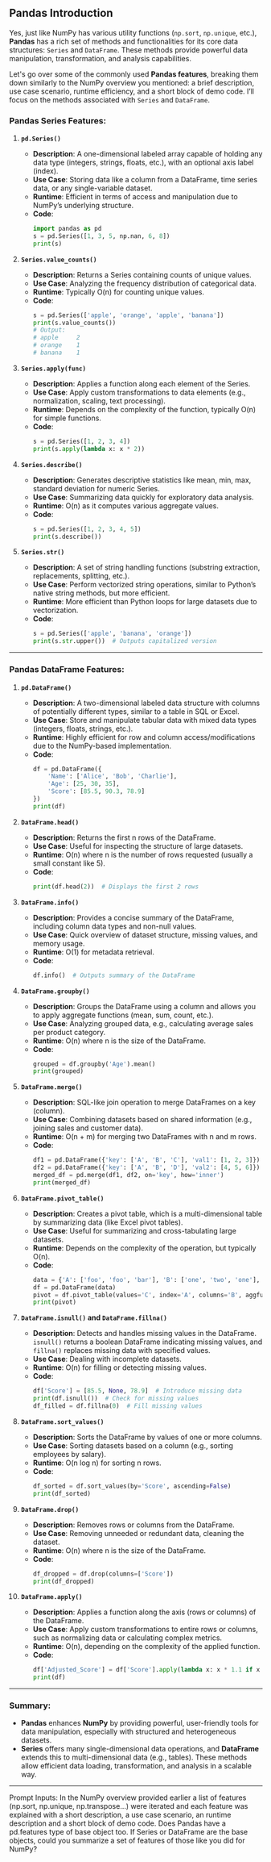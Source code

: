 
## Pandas Introduction

Yes, just like NumPy has various utility functions (`np.sort`, `np.unique`, etc.), **Pandas** has a rich set of methods and functionalities for its core data structures: `Series` and `DataFrame`. These methods provide powerful data manipulation, transformation, and analysis capabilities.

Let's go over some of the commonly used **Pandas features**, breaking them down similarly to the NumPy overview you mentioned: a brief description, use case scenario, runtime efficiency, and a short block of demo code. I’ll focus on the methods associated with `Series` and `DataFrame`.

### **Pandas Series Features:**

1. **`pd.Series()`**
   - **Description**: A one-dimensional labeled array capable of holding any data type (integers, strings, floats, etc.), with an optional axis label (index).
   - **Use Case**: Storing data like a column from a DataFrame, time series data, or any single-variable dataset.
   - **Runtime**: Efficient in terms of access and manipulation due to NumPy’s underlying structure.
   - **Code**:
     ```python
     import pandas as pd
     s = pd.Series([1, 3, 5, np.nan, 6, 8])
     print(s)
     ```

2. **`Series.value_counts()`**
   - **Description**: Returns a Series containing counts of unique values.
   - **Use Case**: Analyzing the frequency distribution of categorical data.
   - **Runtime**: Typically O(n) for counting unique values.
   - **Code**:
     ```python
     s = pd.Series(['apple', 'orange', 'apple', 'banana'])
     print(s.value_counts())
     # Output: 
     # apple     2
     # orange    1
     # banana    1
     ```

3. **`Series.apply(func)`**
   - **Description**: Applies a function along each element of the Series.
   - **Use Case**: Apply custom transformations to data elements (e.g., normalization, scaling, text processing).
   - **Runtime**: Depends on the complexity of the function, typically O(n) for simple functions.
   - **Code**:
     ```python
     s = pd.Series([1, 2, 3, 4])
     print(s.apply(lambda x: x * 2))
     ```

4. **`Series.describe()`**
   - **Description**: Generates descriptive statistics like mean, min, max, standard deviation for numeric Series.
   - **Use Case**: Summarizing data quickly for exploratory data analysis.
   - **Runtime**: O(n) as it computes various aggregate values.
   - **Code**:
     ```python
     s = pd.Series([1, 2, 3, 4, 5])
     print(s.describe())
     ```

5. **`Series.str()`**
   - **Description**: A set of string handling functions (substring extraction, replacements, splitting, etc.).
   - **Use Case**: Perform vectorized string operations, similar to Python’s native string methods, but more efficient.
   - **Runtime**: More efficient than Python loops for large datasets due to vectorization.
   - **Code**:
     ```python
     s = pd.Series(['apple', 'banana', 'orange'])
     print(s.str.upper())  # Outputs capitalized version
     ```

---

### **Pandas DataFrame Features:**

1. **`pd.DataFrame()`**
   - **Description**: A two-dimensional labeled data structure with columns of potentially different types, similar to a table in SQL or Excel.
   - **Use Case**: Store and manipulate tabular data with mixed data types (integers, floats, strings, etc.).
   - **Runtime**: Highly efficient for row and column access/modifications due to the NumPy-based implementation.
   - **Code**:
     ```python
     df = pd.DataFrame({
         'Name': ['Alice', 'Bob', 'Charlie'],
         'Age': [25, 30, 35],
         'Score': [85.5, 90.3, 78.9]
     })
     print(df)
     ```

2. **`DataFrame.head()`**
   - **Description**: Returns the first n rows of the DataFrame.
   - **Use Case**: Useful for inspecting the structure of large datasets.
   - **Runtime**: O(n) where n is the number of rows requested (usually a small constant like 5).
   - **Code**:
     ```python
     print(df.head(2))  # Displays the first 2 rows
     ```

3. **`DataFrame.info()`**
   - **Description**: Provides a concise summary of the DataFrame, including column data types and non-null values.
   - **Use Case**: Quick overview of dataset structure, missing values, and memory usage.
   - **Runtime**: O(1) for metadata retrieval.
   - **Code**:
     ```python
     df.info()  # Outputs summary of the DataFrame
     ```

4. **`DataFrame.groupby()`**
   - **Description**: Groups the DataFrame using a column and allows you to apply aggregate functions (mean, sum, count, etc.).
   - **Use Case**: Analyzing grouped data, e.g., calculating average sales per product category.
   - **Runtime**: O(n) where n is the size of the DataFrame.
   - **Code**:
     ```python
     grouped = df.groupby('Age').mean()
     print(grouped)
     ```

5. **`DataFrame.merge()`**
   - **Description**: SQL-like join operation to merge DataFrames on a key (column).
   - **Use Case**: Combining datasets based on shared information (e.g., joining sales and customer data).
   - **Runtime**: O(n + m) for merging two DataFrames with n and m rows.
   - **Code**:
     ```python
     df1 = pd.DataFrame({'key': ['A', 'B', 'C'], 'val1': [1, 2, 3]})
     df2 = pd.DataFrame({'key': ['A', 'B', 'D'], 'val2': [4, 5, 6]})
     merged_df = pd.merge(df1, df2, on='key', how='inner')
     print(merged_df)
     ```

6. **`DataFrame.pivot_table()`**
   - **Description**: Creates a pivot table, which is a multi-dimensional table by summarizing data (like Excel pivot tables).
   - **Use Case**: Useful for summarizing and cross-tabulating large datasets.
   - **Runtime**: Depends on the complexity of the operation, but typically O(n).
   - **Code**:
     ```python
     data = {'A': ['foo', 'foo', 'bar'], 'B': ['one', 'two', 'one'], 'C': [1, 3, 2]}
     df = pd.DataFrame(data)
     pivot = df.pivot_table(values='C', index='A', columns='B', aggfunc=np.sum)
     print(pivot)
     ```

7. **`DataFrame.isnull()` and `DataFrame.fillna()`**
   - **Description**: Detects and handles missing values in the DataFrame. `isnull()` returns a boolean DataFrame indicating missing values, and `fillna()` replaces missing data with specified values.
   - **Use Case**: Dealing with incomplete datasets.
   - **Runtime**: O(n) for filling or detecting missing values.
   - **Code**:
     ```python
     df['Score'] = [85.5, None, 78.9]  # Introduce missing data
     print(df.isnull())  # Check for missing values
     df_filled = df.fillna(0)  # Fill missing values
     ```

8. **`DataFrame.sort_values()`**
   - **Description**: Sorts the DataFrame by values of one or more columns.
   - **Use Case**: Sorting datasets based on a column (e.g., sorting employees by salary).
   - **Runtime**: O(n log n) for sorting n rows.
   - **Code**:
     ```python
     df_sorted = df.sort_values(by='Score', ascending=False)
     print(df_sorted)
     ```

9. **`DataFrame.drop()`**
   - **Description**: Removes rows or columns from the DataFrame.
   - **Use Case**: Removing unneeded or redundant data, cleaning the dataset.
   - **Runtime**: O(n) where n is the size of the DataFrame.
   - **Code**:
     ```python
     df_dropped = df.drop(columns=['Score'])
     print(df_dropped)
     ```

10. **`DataFrame.apply()`**
    - **Description**: Applies a function along the axis (rows or columns) of the DataFrame.
    - **Use Case**: Apply custom transformations to entire rows or columns, such as normalizing data or calculating complex metrics.
    - **Runtime**: O(n), depending on the complexity of the applied function.
    - **Code**:
      ```python
      df['Adjusted_Score'] = df['Score'].apply(lambda x: x * 1.1 if x else 0)
      print(df)
      ```

---

### **Summary**:
- **Pandas** enhances **NumPy** by providing powerful, user-friendly tools for data manipulation, especially with structured and heterogeneous datasets.
- **Series** offers many single-dimensional data operations, and **DataFrame** extends this to multi-dimensional data (e.g., tables).
These methods allow efficient data loading, transformation, and analysis in a scalable way.

---

Prompt Inputs:
In the NumPy overview provided earlier a list of features (np.sort, np.unique, np.transpose...) were iterated and each feature was explained with a short description, a use case scenario, an runtime description and a short block of demo code. Does Pandas have a pd.features type of base object too. If Series or DataFrame are the base objects, could you summarize a set of features of those like you did for NumPy?

